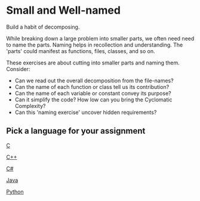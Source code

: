 # Small and Well-named

Build a habit of decomposing.

While breaking down a large problem into smaller parts,
we often need need to name the parts.
Naming helps in recollection and understanding.
The 'parts' could manifest as functions, files, classes, and so on.

These exercises are about cutting into smaller parts and naming them.
Consider:

- Can we read out the overall decomposition from the file-names?
- Can the name of each function or class tell us its contribution?
- Can the name of each variable or constant convey its purpose?
- Can it simplify the code? How low can you bring the Cyclomatic Complexity?
- Can this 'naming exercise' uncover hidden requirements?

## Pick a language for your assignment

[C](https://classroom.github.com/a/w_XIuFr9)

[C++](https://classroom.github.com/a/FYNuYC_B)

[C#](https://classroom.github.com/a/x_oGBLvq)

[Java](https://classroom.github.com/a/MQn13UkX)

[Python](https://classroom.github.com/a/4r5zHmSo)
